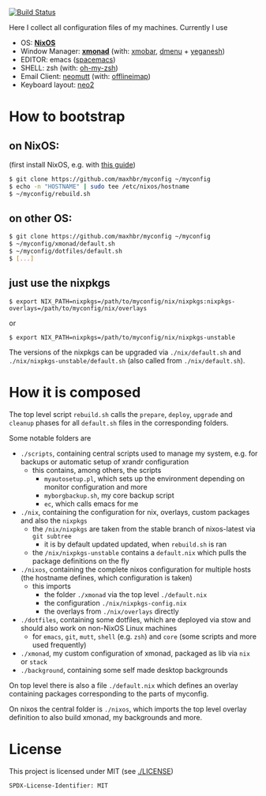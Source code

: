 [![Build Status](https://travis-ci.org/maxhbr/myconfig.svg?branch=master)](https://travis-ci.org/maxhbr/myconfig)

Here I collect all configuration files of my machines. Currently I use
- OS: **[NixOS](https://nixos.org/)**
- Window Manager: **[xmonad](http://xmonad.org/)** (with: [xmobar](https://github.com/jaor/xmobar), [dmenu](https://tools.suckless.org/dmenu/) + [yeganesh](http://dmwit.com/yeganesh/))
- EDITOR: emacs ([spacemacs](http://spacemacs.org/))
- SHELL: zsh (with: [oh-my-zsh](http://ohmyz.sh/))
- Email Client: [neomutt](https://neomutt.org/) (with: [offlineimap](http://www.offlineimap.org/))
- Keyboard layout: [neo2](https://www.neo-layout.org/) 

# How to bootstrap
## on NixOS:
(first install NixOS, e.g. with [this guide](https://gist.github.com/martijnvermaat/76f2e24d0239470dd71050358b4d5134))
```bash
$ git clone https://github.com/maxhbr/myconfig ~/myconfig
$ echo -n "HOSTNAME" | sudo tee /etc/nixos/hostname
$ ~/myconfig/rebuild.sh
```

## on other OS:
```bash
$ git clone https://github.com/maxhbr/myconfig ~/myconfig
$ ~/myconfig/xmonad/default.sh
$ ~/myconfig/dotfiles/default.sh
$ [...]
```

## just use the nixpkgs
```
$ export NIX_PATH=nixpkgs=/path/to/myconfig/nix/nixpkgs:nixpkgs-overlays=/path/to/myconfig/nix/overlays
```
or
```
$ export NIX_PATH=nixpkgs=/path/to/myconfig/nix/nixpkgs-unstable
```

The versions of the nixpkgs can be upgraded via `./nix/default.sh` and `./nix/nixpkgs-unstable/default.sh` (also called from `./nix/default.sh`).

# How it is composed

The top level script `rebuild.sh` calls the `prepare`, `deploy`, `upgrade` and `cleanup` phases for all `default.sh` files in the corresponding folders.

Some notable folders are
- `./scripts`, containing central scripts used to manage my system, e.g. for backups or automatic setup of xrandr configuration
  - this contains, among others, the scripts
    - `myautosetup.pl`, which sets up the environment depending on monitor configuration and more
    - `myborgbackup.sh`, my core backup script
    - `ec`, which calls emacs for me
- `./nix`, containing the configuration for nix, overlays, custom packages and also the `nixpkgs`
  - the `/nix/nixpkgs` are taken from the stable branch of nixos-latest via `git subtree`
    - it is by default updated updated, when `rebuild.sh` is ran
  - the `/nix/nixpkgs-unstable` contains a `default.nix` which pulls the package definitions on the fly
- `./nixos`, containing the complete nixos configuration for multiple hosts (the hostname defines, which configuration is taken)
  - this imports
    - the folder `./xmonad` via the top level `./default.nix`
    - the configuration `./nix/nixpkgs-config.nix`
    - the overlays from `./nix/overlays`
    directly
- `./dotfiles`, containing some dotfiles, which are deployed via stow and should also work on non-NixOS Linux machines
  - for `emacs`, `git`, `mutt`, `shell` (e.g. `zsh`) and `core` (some scripts and more used frequently)
- `./xmonad`, my custom configuration of xmonad, packaged as lib via `nix` or `stack`
- `./background`, containing some self made desktop backgrounds

On top level there is also a file `./default.nix` which defines an overlay containing packages corresponding to the parts of myconfig.

On nixos the central folder is `./nixos`, which imports the top level overlay definition to also build xmonad, my backgrounds and more.

# License
This project is licensed under MIT (see [./LICENSE](./LICENSE))
```
SPDX-License-Identifier: MIT
```
